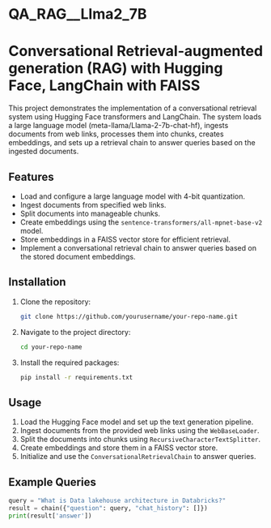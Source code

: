 # QA_RAG__Llma2_7B

# Conversational Retrieval-augmented generation (RAG) with Hugging Face, LangChain with FAISS 

This project demonstrates the implementation of a conversational retrieval system using Hugging Face transformers and LangChain. The system loads a large language model (meta-llama/Llama-2-7b-chat-hf), ingests documents from web links, processes them into chunks, creates embeddings, and sets up a retrieval chain to answer queries based on the ingested documents.

## Features

- Load and configure a large language model with 4-bit quantization.
- Ingest documents from specified web links.
- Split documents into manageable chunks.
- Create embeddings using the `sentence-transformers/all-mpnet-base-v2` model.
- Store embeddings in a FAISS vector store for efficient retrieval.
- Implement a conversational retrieval chain to answer queries based on the stored document embeddings.

## Installation

1. Clone the repository:
    ```bash
    git clone https://github.com/yourusername/your-repo-name.git
    ```
2. Navigate to the project directory:
    ```bash
    cd your-repo-name
    ```
3. Install the required packages:
    ```bash
    pip install -r requirements.txt
    ```

## Usage

1. Load the Hugging Face model and set up the text generation pipeline.
2. Ingest documents from the provided web links using the `WebBaseLoader`.
3. Split the documents into chunks using `RecursiveCharacterTextSplitter`.
4. Create embeddings and store them in a FAISS vector store.
5. Initialize and use the `ConversationalRetrievalChain` to answer queries.

## Example Queries

```python
query = "What is Data lakehouse architecture in Databricks?"
result = chain({"question": query, "chat_history": []})
print(result['answer'])

